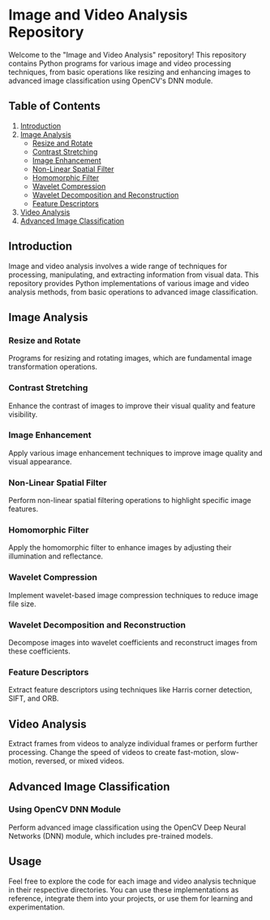 # Image and Video Analysis Repository

Welcome to the "Image and Video Analysis" repository! This repository contains Python programs for various image and video processing techniques, from basic operations like resizing and enhancing images to advanced image classification using OpenCV's DNN module.

## Table of Contents

1. [Introduction](#introduction)
2. [Image Analysis](#image-analysis)
    - [Resize and Rotate](1_Resize&Rotate.ipynb)
    - [Contrast Stretching](2_Contrast_Stretching.ipynb)
    - [Image Enhancement](3_Image_Enhancement.ipynb)
    - [Non-Linear Spatial Filter](4_Non_Linear_Spatial_Filter.ipynb)
    - [Homomorphic Filter](5_Homomorphic_Filter.ipynb)
    - [Wavelet Compression](8_wavelet_compression.ipynb)
    - [Wavelet Decomposition and Reconstruction](7_wavelet_decomposition&reconstruction.ipynb)
    - [Feature Descriptors](9_feature_description.ipynb)
3. [Video Analysis](6_Video_Analysis.ipynb)
4. [Advanced Image Classification](10_Image_classfication.ipynb)

## Introduction

Image and video analysis involves a wide range of techniques for processing, manipulating, and extracting information from visual data. This repository provides Python implementations of various image and video analysis methods, from basic operations to advanced image classification.

## Image Analysis

### Resize and Rotate

Programs for resizing and rotating images, which are fundamental image transformation operations.

### Contrast Stretching

Enhance the contrast of images to improve their visual quality and feature visibility.

### Image Enhancement

Apply various image enhancement techniques to improve image quality and visual appearance.

### Non-Linear Spatial Filter

Perform non-linear spatial filtering operations to highlight specific image features.

### Homomorphic Filter

Apply the homomorphic filter to enhance images by adjusting their illumination and reflectance.

### Wavelet Compression

Implement wavelet-based image compression techniques to reduce image file size.

### Wavelet Decomposition and Reconstruction

Decompose images into wavelet coefficients and reconstruct images from these coefficients.

### Feature Descriptors

Extract feature descriptors using techniques like Harris corner detection, SIFT, and ORB.

## Video Analysis

Extract frames from videos to analyze individual frames or perform further processing. Change the speed of videos to create fast-motion, slow-motion, reversed, or mixed videos.

## Advanced Image Classification

### Using OpenCV DNN Module

Perform advanced image classification using the OpenCV Deep Neural Networks (DNN) module, which includes pre-trained models.

## Usage

Feel free to explore the code for each image and video analysis technique in their respective directories. You can use these implementations as reference, integrate them into your projects, or use them for learning and experimentation.
